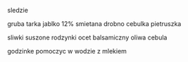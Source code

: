 sledzie

gruba tarka jablko
12% smietana
drobno cebulka
pietruszka


sliwki suszone
rodzynki
ocet balsamiczny
oliwa
cebula


godzinke pomoczyc w wodzie z mlekiem


